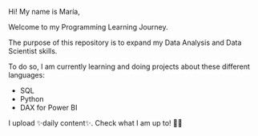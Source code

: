 Hi! My name is María,

Welcome to my Programming Learning Journey.

The purpose of this repository is to expand my Data Analysis and Data Scientist skills. 

To do so, I am currently learning and doing projects about these different languages:
- SQL
- Python
- DAX for Power BI

I upload ✨daily content✨. Check what I am up to! 👩‍💻
